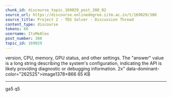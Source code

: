 ```yaml
---
chunk_id: discourse_topic_169029_post_380_02
source_url: https://discourse.onlinedegree.iitm.ac.in/t/169029/380
source_title: Project 2 - TDS Solver - Discussion Thread
content_type: discourse
tokens: 66
username: ItsMeAlex
post_number: 380
topic_id: 169029
---
```


 version, CPU, memory, GPU status, and other settings. The "answer" value is a long string describing the system's configuration, indicating the API is likely providing diagnostic or debugging information. 2x" data-dominant-color="262525">image1378×866 65 KB

---

ga5 q5
